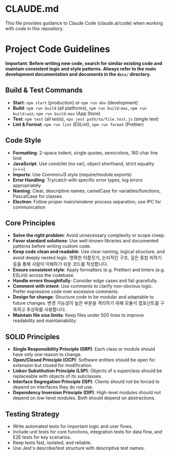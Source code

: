 # CLAUDE.md

This file provides guidance to Claude Code (claude.ai/code) when working with code in this repository.

# Project Code Guidelines

**Important: Before writing new code, search for similar existing code and maintain consistent logic and style patterns. Always refer to the main development documentation and documents in the `docs/` directory.**

## Build & Test Commands

- **Start**: `npm start` (production) or `npm run dev` (development)
- **Build**: `npm run build` (all platforms), `npm run build:mac`, `npm run build:win`, `npm run build:mas` (App Store)
- **Test**: `npm test` (all tests), `npx jest path/to/file.test.js` (single test)
- **Lint & Format**: `npm run lint` (ESLint), `npm run format` (Prettier)

## Code Style

- **Formatting**: 2-space indent, single quotes, semicolons, 160 char line limit
- **JavaScript**: Use const/let (no var), object shorthand, strict equality (===)
- **Imports**: Use CommonJS style (require/module.exports)
- **Error Handling**: Try/catch with specific error types, log errors appropriately
- **Naming**: Clear, descriptive names; camelCase for variables/functions, PascalCase for classes
- **Electron**: Follow proper main/renderer process separation, use IPC for communication

## Core Principles

- **Solve the right problem**: Avoid unnecessary complexity or scope creep.
- **Favor standard solutions**: Use well-known libraries and documented patterns before writing custom code.
- **Keep code clean and readable**: Use clear naming, logical structure, and avoid deeply nested logic. 명확한 이름짓기, 논리적인 구조, 깊은 중첩 피하기 등을 통해 사람이 이해하기 쉬운 코드를 작성합니다.
- **Ensure consistent style**: Apply formatters (e.g. Prettier) and linters (e.g. ESLint) across the codebase.
- **Handle errors thoughtfully**: Consider edge cases and fail gracefully.
- **Comment with intent**: Use comments to clarify non-obvious logic. Prefer expressive code over excessive comments.
- **Design for change**: Structure code to be modular and adaptable to future changes. 변경 가능성이 높은 부분을 격리하기 위해 모듈식 컴포넌트를 구축하고 추상화를 사용합니다.
- **Maintain file size limits**: Keep files under 500 lines to improve readability and maintainability.

## SOLID Principles

- **Single Responsibility Principle (SRP)**: Each class or module should have only one reason to change.
- **Open/Closed Principle (OCP)**: Software entities should be open for extension but closed for modification.
- **Liskov Substitution Principle (LSP)**: Objects of a superclass should be replaceable with objects of its subclasses.
- **Interface Segregation Principle (ISP)**: Clients should not be forced to depend on interfaces they do not use.
- **Dependency Inversion Principle (DIP)**: High-level modules should not depend on low-level modules. Both should depend on abstractions.

## Testing Strategy

- Write automated tests for important logic and user flows.
- Include unit tests for core functions, integration tests for data flow, and E2E tests for key scenarios.
- Keep tests fast, isolated, and reliable.
- Use Jest's describe/test structure with descriptive test names.